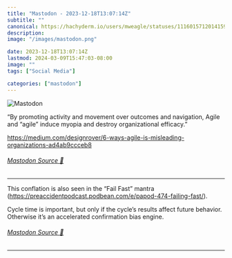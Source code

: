 ```yaml
---
title: "Mastodon - 2023-12-18T13:07:14Z"
subtitle: ""
canonical: https://hachyderm.io/users/mweagle/statuses/111601571201415969
description:
image: "/images/mastodon.png"

date: 2023-12-18T13:07:14Z
lastmod: 2024-03-09T15:47:03-08:00
image: ""
tags: ["Social Media"]

categories: ["mastodon"]
---
```

![Mastodon](/images/mastodon.png)

<p>“By promoting activity and movement over outcomes and navigation, Agile and “agile” induce myopia and destroy organizational efficacy.”</p><p><a href="https://medium.com/designrover/6-ways-agile-is-misleading-organizations-ad4ab9ccceb8" target="_blank" rel="nofollow noopener noreferrer" translate="no"><span class="invisible">https://</span><span class="ellipsis">medium.com/designrover/6-ways-</span><span class="invisible">agile-is-misleading-organizations-ad4ab9ccceb8</span></a></p>


###### [Mastodon Source 🐘](https://hachyderm.io/@mweagle/111601571201415969)

___

<p>This conflation is also seen in the “Fail Fast” mantra (<a href="https://preaccidentpodcast.podbean.com/e/papod-474-failing-fast/" target="_blank" rel="nofollow noopener noreferrer" translate="no"><span class="invisible">https://</span><span class="ellipsis">preaccidentpodcast.podbean.com</span><span class="invisible">/e/papod-474-failing-fast/</span></a>). </p><p>Cycle time is important, but only if the cycle’s results affect future behavior. Otherwise it’s an accelerated confirmation bias engine.</p>


###### [Mastodon Source 🐘](https://hachyderm.io/@mweagle/111601667785293189)

___
